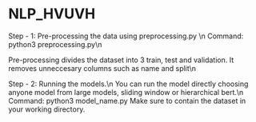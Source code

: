 # NLP_HVUVH

Step - 1:
Pre-processing the data using preprocessing.py \n
Command: python3 preprocessing.py\n

Pre-processing divides the dataset into 3 train, test and validation. It removes unneccesary columns such as name and split\n


Step - 2:
Running the models.\n
You can run the model directly choosing anyone model from large models, sliding window or hierarchical bert.\n
Command: python3 model_name.py
Make sure to contain the dataset in your working directory.
